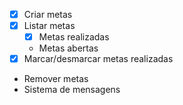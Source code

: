 - [x] Criar metas 
- [x] Listar metas
    -[x]  Metas realizadas
    - Metas abertas 
- [x] Marcar/desmarcar metas realizadas
- Remover metas
- Sistema de mensagens